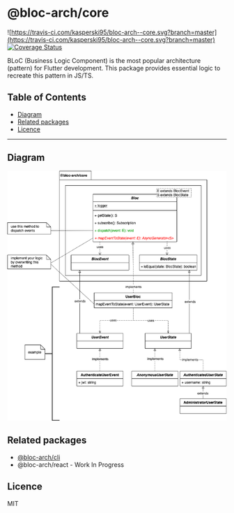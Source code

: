 # @bloc-arch/core <!-- omit in toc -->

![https://travis-ci.com/kasperski95/bloc-arch--core.svg?branch=master](https://travis-ci.com/kasperski95/bloc-arch--core.svg?branch=master)
[![Coverage Status](https://coveralls.io/repos/github/kasperski95/bloc-arch--core/badge.svg?branch=master)](https://coveralls.io/github/kasperski95/bloc-arch--core?branch=master)

BLoC (Business Logic Component) is the most popular architecture (pattern) for Flutter development. This package provides essential logic to recreate this pattern in JS/TS.


## Table of Contents <!-- omit in toc -->
- [Diagram](#diagram)
- [Related packages](#related-packages)
- [Licence](#licence)

---

## Diagram
![diagram](https://raw.githubusercontent.com/kasperski95/bloc-arch--core/master/documentation/bloc.png)

## Related packages
- [@bloc-arch/cli](https://www.npmjs.com/package/@bloc-arch/cli)
- @bloc-arch/react - Work In Progress

## Licence
MIT